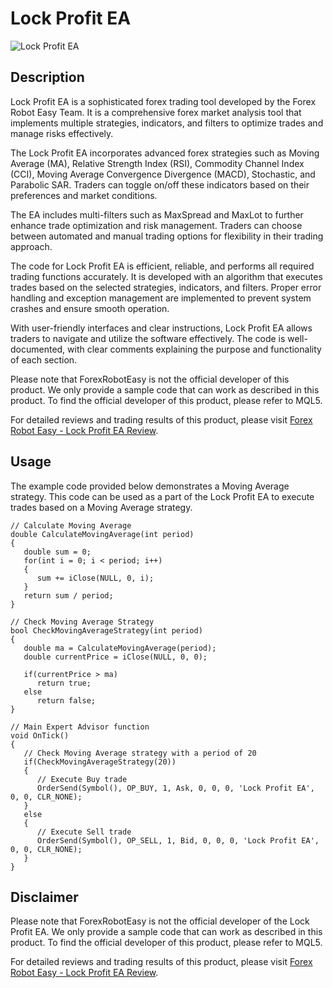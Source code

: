 # Lock Profit EA

![Lock Profit EA](https://forexroboteasy.com/wp-content/uploads/2022/01/lock-profit-ea-review-forex-software-featured-1.jpg)

## Description
Lock Profit EA is a sophisticated forex trading tool developed by the Forex Robot Easy Team. It is a comprehensive forex market analysis tool that implements multiple strategies, indicators, and filters to optimize trades and manage risks effectively.

The Lock Profit EA incorporates advanced forex strategies such as Moving Average (MA), Relative Strength Index (RSI), Commodity Channel Index (CCI), Moving Average Convergence Divergence (MACD), Stochastic, and Parabolic SAR. Traders can toggle on/off these indicators based on their preferences and market conditions.

The EA includes multi-filters such as MaxSpread and MaxLot to further enhance trade optimization and risk management. Traders can choose between automated and manual trading options for flexibility in their trading approach.

The code for Lock Profit EA is efficient, reliable, and performs all required trading functions accurately. It is developed with an algorithm that executes trades based on the selected strategies, indicators, and filters. Proper error handling and exception management are implemented to prevent system crashes and ensure smooth operation.

With user-friendly interfaces and clear instructions, Lock Profit EA allows traders to navigate and utilize the software effectively. The code is well-documented, with clear comments explaining the purpose and functionality of each section.

Please note that ForexRobotEasy is not the official developer of this product. We only provide a sample code that can work as described in this product. To find the official developer of this product, please refer to MQL5.

For detailed reviews and trading results of this product, please visit [Forex Robot Easy - Lock Profit EA Review](https://forexroboteasy.com/forex-robot-review/lock-profit-ea-review-forex-software-with-advanced-multi-strategy-features/).

## Usage

The example code provided below demonstrates a Moving Average strategy. This code can be used as a part of the Lock Profit EA to execute trades based on a Moving Average strategy.

```mql5
// Calculate Moving Average
double CalculateMovingAverage(int period)
{
   double sum = 0;
   for(int i = 0; i < period; i++)
   {
      sum += iClose(NULL, 0, i);
   }
   return sum / period;
}

// Check Moving Average Strategy
bool CheckMovingAverageStrategy(int period)
{
   double ma = CalculateMovingAverage(period);
   double currentPrice = iClose(NULL, 0, 0);

   if(currentPrice > ma)
      return true;
   else
      return false;
}

// Main Expert Advisor function
void OnTick()
{
   // Check Moving Average strategy with a period of 20
   if(CheckMovingAverageStrategy(20))
   {
      // Execute Buy trade
      OrderSend(Symbol(), OP_BUY, 1, Ask, 0, 0, 0, 'Lock Profit EA', 0, 0, CLR_NONE);
   }
   else
   {
      // Execute Sell trade
      OrderSend(Symbol(), OP_SELL, 1, Bid, 0, 0, 0, 'Lock Profit EA', 0, 0, CLR_NONE);
   }
}
```

## Disclaimer
Please note that ForexRobotEasy is not the official developer of the Lock Profit EA. We only provide a sample code that can work as described in this product. To find the official developer of this product, please refer to MQL5.

For detailed reviews and trading results of this product, please visit [Forex Robot Easy - Lock Profit EA Review](https://forexroboteasy.com/forex-robot-review/lock-profit-ea-review-forex-software-with-advanced-multi-strategy-features/).
